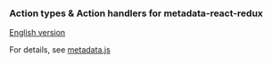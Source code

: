 ### Action types & Action handlers for metadata-react-redux

[English version](README.en.md)

For details, see [metadata.js](https://github.com/oknosoft/metadata.js)
